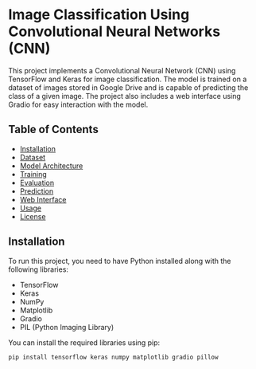 # Image Classification Using Convolutional Neural Networks (CNN)

This project implements a Convolutional Neural Network (CNN) using TensorFlow and Keras for image classification. The model is trained on a dataset of images stored in Google Drive and is capable of predicting the class of a given image. The project also includes a web interface using Gradio for easy interaction with the model.

## Table of Contents
- [Installation](#installation)
- [Dataset](#dataset)
- [Model Architecture](#model-architecture)
- [Training](#training)
- [Evaluation](#evaluation)
- [Prediction](#prediction)
- [Web Interface](#web-interface)
- [Usage](#usage)
- [License](#license)

## Installation

To run this project, you need to have Python installed along with the following libraries:

- TensorFlow
- Keras
- NumPy
- Matplotlib
- Gradio
- PIL (Python Imaging Library)

You can install the required libraries using pip:

```bash
pip install tensorflow keras numpy matplotlib gradio pillow
